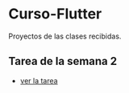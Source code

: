 # Curso-Flutter
Proyectos de las clases recibidas.

## Tarea de la semana 2 
* [ver la tarea](https://github.com/GookamDguez/Curso-Flutter)
